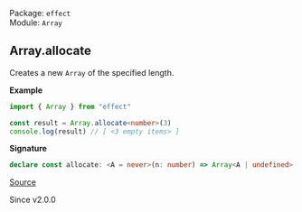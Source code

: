 Package: `effect`<br />
Module: `Array`<br />

## Array.allocate

Creates a new `Array` of the specified length.

**Example**

```ts
import { Array } from "effect"

const result = Array.allocate<number>(3)
console.log(result) // [ <3 empty items> ]
```

**Signature**

```ts
declare const allocate: <A = never>(n: number) => Array<A | undefined>
```

[Source](https://github.com/Effect-TS/effect/tree/main/packages/effect/src/Array.ts#L80)

Since v2.0.0